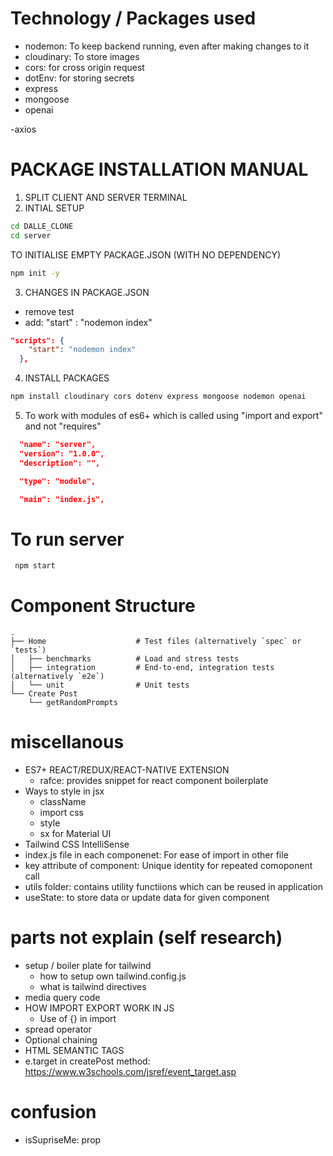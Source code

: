 # Technology / Packages used

- nodemon: To keep backend running, even after making changes to it
- cloudinary: To store images
- cors: for cross origin request
- dotEnv: for storing secrets
- express
- mongoose
- openai

-axios

# PACKAGE INSTALLATION MANUAL

1. SPLIT CLIENT AND SERVER TERMINAL
2. INTIAL SETUP

```bash
cd DALLE_CLONE
cd server
```

TO INITIALISE EMPTY PACKAGE.JSON (WITH NO DEPENDENCY)

```bash
npm init -y
```

3. CHANGES IN PACKAGE.JSON

- remove test
- add: "start" : "nodemon index"

```json
"scripts": {
    "start": "nodemon index"
  },
```

4. INSTALL PACKAGES

```bash
npm install cloudinary cors dotenv express mongoose nodemon openai
```

5. To work with modules of es6+ which is called using "import and export" and not "requires"

```json
  "name": "server",
  "version": "1.0.0",
  "description": "",

  "type": "module",

  "main": "index.js",
```

# To run server

```bash
 npm start
```

# Component Structure

    .
    ├── Home                    # Test files (alternatively `spec` or `tests`)
    │   ├── benchmarks          # Load and stress tests
    │   ├── integration         # End-to-end, integration tests (alternatively `e2e`)
    │   └── unit                # Unit tests
    └── Create Post
        └── getRandomPrompts

# miscellanous

- ES7+ REACT/REDUX/REACT-NATIVE EXTENSION
  - rafce: provides snippet for react component boilerplate
- Ways to style in jsx
  - className
  - import css
  - style
  - sx for Material UI
- Tailwind CSS IntelliSense
- index.js file in each componenet: For ease of import in other file
- key attribute of component: Unique identity for repeated comoponent call
- utils folder: contains utility functiions which can be reused in application
- useState: to store data or update data for given component

# parts not explain (self research)

- setup / boiler plate for tailwind
  - how to setup own tailwind.config.js
  - what is tailwind directives
- media query code
- HOW IMPORT EXPORT WORK IN JS
  - Use of {} in import
- spread operator
- Optional chaining
- HTML SEMANTIC TAGS
- e.target in createPost method: https://www.w3schools.com/jsref/event_target.asp

# confusion

- isSupriseMe: prop
